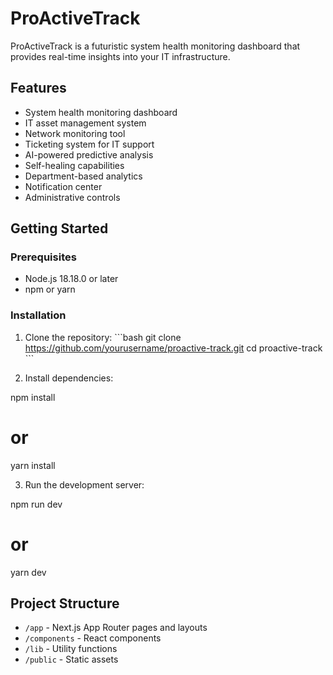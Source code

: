 # ProActiveTrack

ProActiveTrack is a futuristic system health monitoring dashboard that provides real-time insights into your IT infrastructure.

## Features

- System health monitoring dashboard
- IT asset management system
- Network monitoring tool
- Ticketing system for IT support
- AI-powered predictive analysis
- Self-healing capabilities
- Department-based analytics
- Notification center
- Administrative controls

## Getting Started

### Prerequisites

- Node.js 18.18.0 or later
- npm or yarn

### Installation

1. Clone the repository:
\`\`\`bash
git clone https://github.com/yourusername/proactive-track.git
cd proactive-track
\`\`\`

2. Install dependencies:


npm install

# or

yarn install


3. Run the development server:


npm run dev

# or

yarn dev




## Project Structure

- `/app` - Next.js App Router pages and layouts
- `/components` - React components
- `/lib` - Utility functions
- `/public` - Static assets



